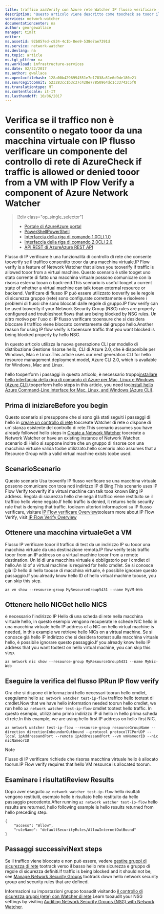 ```yaml
---
title: traffico aaaVerify con Azure rete Watcher IP flusso verificare - CLI di Azure | Documenti Microsoft
description: "Questo articolo viene descritto come toocheck se tooor il traffico da una macchina virtuale è consentito o negato tramite l'interfaccia CLI di Azure"
services: network-watcher
documentationcenter: na
author: georgewallace
manager: timlt
editor: 
ms.assetid: 92b857ed-c834-4c1b-8ee9-538e7ae7391d
ms.service: network-watcher
ms.devlang: na
ms.topic: article
ms.tgt_pltfrm: na
ms.workload: infrastructure-services
ms.date: 02/22/2017
ms.author: gwallace
ms.openlocfilehash: 128a00b4296994551e7e17838a51e6d9de180e21
ms.sourcegitcommit: 523283cc1b3c37c428e77850964dc1c33742c5f0
ms.translationtype: MT
ms.contentlocale: it-IT
ms.lasthandoff: 10/06/2017
---
```

# <a name="check-if-traffic-is-allowed-or-denied-tooor-from-a-vm-with-ip-flow-verify-a-component-of-azure-network-watcher"></a><span data-ttu-id="e38da-103">Verifica se il traffico non è consentito o negato tooor da una macchina virtuale con IP flusso verificare un componente del controllo di rete di Azure</span><span class="sxs-lookup"><span data-stu-id="e38da-103">Check if traffic is allowed or denied tooor from a VM with IP Flow Verify a component of Azure Network Watcher</span></span>

> [!div class="op_single_selector"]
> - [<span data-ttu-id="e38da-104">Portale di Azure</span><span class="sxs-lookup"><span data-stu-id="e38da-104">Azure portal</span></span>](network-watcher-check-ip-flow-verify-portal.md)
> - [<span data-ttu-id="e38da-105">PowerShell</span><span class="sxs-lookup"><span data-stu-id="e38da-105">PowerShell</span></span>](network-watcher-check-ip-flow-verify-powershell.md)
> - [<span data-ttu-id="e38da-106">Interfaccia della riga di comando 1.0</span><span class="sxs-lookup"><span data-stu-id="e38da-106">CLI 1.0</span></span>](network-watcher-check-ip-flow-verify-cli-nodejs.md)
> - [<span data-ttu-id="e38da-107">Interfaccia della riga di comando 2.0</span><span class="sxs-lookup"><span data-stu-id="e38da-107">CLI 2.0</span></span>](network-watcher-check-ip-flow-verify-cli.md)
> - [<span data-ttu-id="e38da-108">API REST di Azure</span><span class="sxs-lookup"><span data-stu-id="e38da-108">Azure REST API</span></span>](network-watcher-check-ip-flow-verify-rest.md)


<span data-ttu-id="e38da-109">Flusso di IP verificare è una funzionalità di controllo di rete che consente tooverify se il traffico consentito tooor da una macchina virtuale.</span><span class="sxs-lookup"><span data-stu-id="e38da-109">IP Flow verify is a feature of Network Watcher that allows you tooverify if traffic is allowed tooor from a virtual machine.</span></span> <span data-ttu-id="e38da-110">Questo scenario è utile tooget uno stato corrente di fatto una macchina virtuale possono comunicare con la risorsa esterna tooan o back-end.</span><span class="sxs-lookup"><span data-stu-id="e38da-110">This scenario is useful tooget a current state of whether a virtual machine can talk tooan external resource or backend.</span></span> <span data-ttu-id="e38da-111">Verificare di flusso IP può essere utilizzato tooverify se le regole di sicurezza gruppo (rete) sono configurate correttamente e risolvere i problemi di flussi che sono bloccati dalle regole di gruppo.</span><span class="sxs-lookup"><span data-stu-id="e38da-111">IP flow verify can be used tooverify if your Network Security Group (NSG) rules are properly configured and troubleshoot flows that are being blocked by NSG rules.</span></span> <span data-ttu-id="e38da-112">Un altro motivo per l'uso di IP flusso verificare tooensure che si desidera bloccare il traffico viene bloccato correttamente dal gruppo hello.</span><span class="sxs-lookup"><span data-stu-id="e38da-112">Another reason for using IP flow verify is tooensure traffic that you want blocked is being blocked properly by hello NSG.</span></span>

<span data-ttu-id="e38da-113">In questo articolo utilizza la nuova generazione CLI per modello di distribuzione Gestione risorse hello, CLI di Azure 2.0, che è disponibile per Windows, Mac e Linux.</span><span class="sxs-lookup"><span data-stu-id="e38da-113">This article uses our next generation CLI for hello resource management deployment model, Azure CLI 2.0, which is available for Windows, Mac and Linux.</span></span>

<span data-ttu-id="e38da-114">hello tooperform i passaggi in questo articolo, è necessario troppo[installare hello interfaccia della riga di comando di Azure per Mac, Linux e Windows (Azure CLI)](https://docs.microsoft.com/en-us/cli/azure/install-az-cli2).</span><span class="sxs-lookup"><span data-stu-id="e38da-114">tooperform hello steps in this article, you need too[install hello Azure Command-Line Interface for Mac, Linux, and Windows (Azure CLI)](https://docs.microsoft.com/en-us/cli/azure/install-az-cli2).</span></span>

## <a name="before-you-begin"></a><span data-ttu-id="e38da-115">Prima di iniziare</span><span class="sxs-lookup"><span data-stu-id="e38da-115">Before you begin</span></span>

<span data-ttu-id="e38da-116">Questo scenario si presuppone che si sono già stati seguiti i passaggi di hello in [creare un controllo di rete](network-watcher-create.md) toocreate Watcher di rete o dispone di un'istanza esistente del controllo di rete.</span><span class="sxs-lookup"><span data-stu-id="e38da-116">This scenario assumes you have already followed hello steps in [Create a Network Watcher](network-watcher-create.md) toocreate a Network Watcher or have an existing instance of Network Watcher.</span></span> <span data-ttu-id="e38da-117">scenario di Hello si suppone inoltre che un gruppo di risorse con una macchina virtuale valida toobe utilizzato.</span><span class="sxs-lookup"><span data-stu-id="e38da-117">hello scenario also assumes that a Resource Group with a valid virtual machine exists toobe used.</span></span>

## <a name="scenario"></a><span data-ttu-id="e38da-118">Scenario</span><span class="sxs-lookup"><span data-stu-id="e38da-118">Scenario</span></span>

<span data-ttu-id="e38da-119">Questo scenario Usa tooverify IP flusso verificare se una macchina virtuale possono comunicare con tooa noti indirizzo IP di Bing.</span><span class="sxs-lookup"><span data-stu-id="e38da-119">This scenario uses IP Flow Verify tooverify if a virtual machine can talk tooa known Bing IP address.</span></span> <span data-ttu-id="e38da-120">Regola di sicurezza hello che nega il traffico viene restituito se il traffico hello viene negato.</span><span class="sxs-lookup"><span data-stu-id="e38da-120">If hello traffic is denied, it returns hello security rule that is denying that traffic.</span></span> <span data-ttu-id="e38da-121">toolearn ulteriori informazioni su IP flusso verificare, visitare [IP Flow verificare Overview](network-watcher-ip-flow-verify-overview.md)</span><span class="sxs-lookup"><span data-stu-id="e38da-121">toolearn more about IP Flow Verify, visit [IP Flow Verify Overview](network-watcher-ip-flow-verify-overview.md)</span></span>

## <a name="get-a-vm"></a><span data-ttu-id="e38da-122">Ottenere una macchina virtuale</span><span class="sxs-lookup"><span data-stu-id="e38da-122">Get a VM</span></span>

<span data-ttu-id="e38da-123">Flusso IP verificare tooor il traffico di test da un indirizzo IP su tooor una macchina virtuale da una destinazione remota.</span><span class="sxs-lookup"><span data-stu-id="e38da-123">IP flow verify tests traffic tooor from an IP address on a virtual machine tooor from a remote destination.</span></span> <span data-ttu-id="e38da-124">Un Id di una macchina virtuale è obbligatorio per i cmdlet di hello.</span><span class="sxs-lookup"><span data-stu-id="e38da-124">An Id of a virtual machine is required for hello cmdlet.</span></span> <span data-ttu-id="e38da-125">Se si conosce già ID hello di hello toouse di macchina virtuale, è possibile ignorare questo passaggio.</span><span class="sxs-lookup"><span data-stu-id="e38da-125">If you already know hello ID of hello virtual machine toouse, you can skip this step.</span></span>

```azurecli
az vm show --resource-group MyResourceGroup5431 --name MyVM-Web
```

## <a name="get-hello-nics"></a><span data-ttu-id="e38da-126">Ottenere hello NIC</span><span class="sxs-lookup"><span data-stu-id="e38da-126">Get hello NICS</span></span>

<span data-ttu-id="e38da-127">è necessario l'indirizzo IP Hello di una scheda di rete nella macchina virtuale hello, in questo esempio vengono recuperate le schede NIC hello in una macchina virtuale.</span><span class="sxs-lookup"><span data-stu-id="e38da-127">hello IP address of a NIC on hello virtual machine is needed, in this example we retrieve hello NICs on a virtual machine.</span></span> <span data-ttu-id="e38da-128">Se si conosce già hello IP indirizzo che si desidera tootest sulla macchina virtuale hello, è possibile ignorare questo passaggio.</span><span class="sxs-lookup"><span data-stu-id="e38da-128">If you already know hello IP address that you want tootest on hello virtual machine, you can skip this step.</span></span>

```azurecli
az network nic show --resource-group MyResourceGroup5431 --name MyNic-Web
```

## <a name="run-ip-flow-verify"></a><span data-ttu-id="e38da-129">Eseguire la verifica del flusso IP</span><span class="sxs-lookup"><span data-stu-id="e38da-129">Run IP flow verify</span></span>

<span data-ttu-id="e38da-130">Ora che si dispone di informazioni hello necessari toorun hello cmdlet, eseguiamo hello `az network watcher test-ip-flow` traffico hello tootest di cmdlet.</span><span class="sxs-lookup"><span data-stu-id="e38da-130">Now that we have hello information needed toorun hello cmdlet, we run hello `az network watcher test-ip-flow` cmdlet tootest hello traffic.</span></span> <span data-ttu-id="e38da-131">In questo esempio, utilizziamo primo indirizzo IP di hello in hello prima scheda di rete.</span><span class="sxs-lookup"><span data-stu-id="e38da-131">In this example, we are using hello first IP address on hello first NIC.</span></span>

```azurecli
az network watcher test-ip-flow --resource-group resourceGroupName --direction directionInboundorOutbound --protocol protocolTCPorUDP --local ipAddressandPort --remote ipAddressandPort --vm vmNameorID --nic nicNameorID
```

> [!NOTE]
> <span data-ttu-id="e38da-132">Flusso di IP verificare richiede che risorsa macchina virtuale hello è allocato toorun.</span><span class="sxs-lookup"><span data-stu-id="e38da-132">IP Flow verify requires that hello VM resource is allocated toorun.</span></span>

## <a name="review-results"></a><span data-ttu-id="e38da-133">Esaminare i risultati</span><span class="sxs-lookup"><span data-stu-id="e38da-133">Review Results</span></span>

<span data-ttu-id="e38da-134">Dopo aver eseguito `az network watcher test-ip-flow` hello risultati vengono restituiti, esempio hello è risultato hello restituito da hello passaggio precedente.</span><span class="sxs-lookup"><span data-stu-id="e38da-134">After running `az network watcher test-ip-flow` hello results are returned, hello following example is hello results returned from hello preceding step.</span></span>

```azurecli
{
    "access": "Allow",
    "ruleName": "defaultSecurityRules/AllowInternetOutBound"
}
```

## <a name="next-steps"></a><span data-ttu-id="e38da-135">Passaggi successivi</span><span class="sxs-lookup"><span data-stu-id="e38da-135">Next steps</span></span>

<span data-ttu-id="e38da-136">Se il traffico viene bloccato e non può essere, vedere [gestire gruppi di sicurezza di rete](../virtual-network/virtual-network-manage-nsg-arm-portal.md) tootrack verso il basso hello rete sicurezza e gruppo di regole di sicurezza definiti.</span><span class="sxs-lookup"><span data-stu-id="e38da-136">If traffic is being blocked and it should not be, see [Manage Network Security Groups](../virtual-network/virtual-network-manage-nsg-arm-portal.md) tootrack down hello network security group and security rules that are defined.</span></span>

<span data-ttu-id="e38da-137">Informazioni su impostazioni gruppo tooaudit visitando [il controllo di sicurezza gruppi (rete) con Watcher di rete](network-watcher-nsg-auditing-powershell.md).</span><span class="sxs-lookup"><span data-stu-id="e38da-137">Learn tooaudit your NSG settings by visiting [Auditing Network Security Groups (NSG) with Network Watcher](network-watcher-nsg-auditing-powershell.md).</span></span>

[1]: ./media/network-watcher-check-ip-flow-verify-portal/figure1.png
[2]: ./media/network-watcher-check-ip-flow-verify-portal/figure2.png
